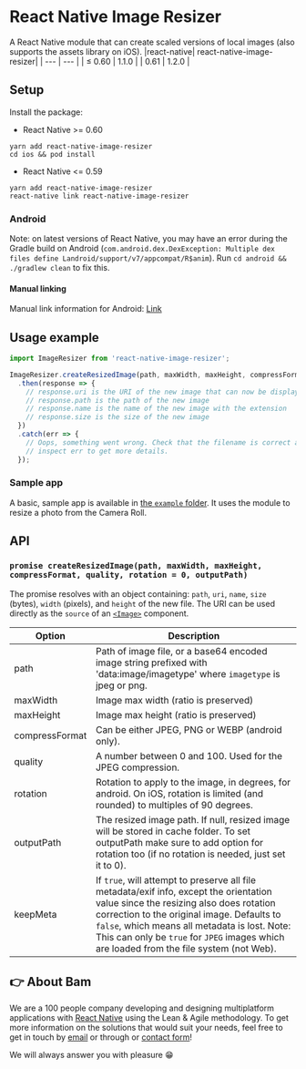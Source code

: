 # React Native Image Resizer

A React Native module that can create scaled versions of local images (also supports the assets library on iOS).
|react-native| react-native-image-resizer|
| --- | --- |
| ≤ 0.60 | 1.1.0 |
| 0.61 | 1.2.0 |

## Setup

Install the package:

- React Native >= 0.60

```
yarn add react-native-image-resizer
cd ios && pod install
```

- React Native <= 0.59

```
yarn add react-native-image-resizer
react-native link react-native-image-resizer
```

### Android

Note: on latest versions of React Native, you may have an error during the Gradle build on Android (`com.android.dex.DexException: Multiple dex files define Landroid/support/v7/appcompat/R$anim`). Run `cd android && ./gradlew clean` to fix this.

#### Manual linking

Manual link information for Android: [Link](docs/android_manual_config.md)

## Usage example

```javascript
import ImageResizer from 'react-native-image-resizer';

ImageResizer.createResizedImage(path, maxWidth, maxHeight, compressFormat, quality, rotation, outputPath)
  .then(response => {
    // response.uri is the URI of the new image that can now be displayed, uploaded...
    // response.path is the path of the new image
    // response.name is the name of the new image with the extension
    // response.size is the size of the new image
  })
  .catch(err => {
    // Oops, something went wrong. Check that the filename is correct and
    // inspect err to get more details.
  });
```

### Sample app

A basic, sample app is available in [the `example` folder](https://github.com/bamlab/react-native-image-resizer/tree/master/example). It uses the module to resize a photo from the Camera Roll.

## API

### `promise createResizedImage(path, maxWidth, maxHeight, compressFormat, quality, rotation = 0, outputPath)`

The promise resolves with an object containing: `path`, `uri`, `name`, `size` (bytes), `width` (pixels), and `height` of the new file. The URI can be used directly as the `source` of an [`<Image>`](https://facebook.github.io/react-native/docs/image.html) component.

| Option         | Description                                                                                                                                                                                                                                                                                                                   |
| -------------- | ----------------------------------------------------------------------------------------------------------------------------------------------------------------------------------------------------------------------------------------------------------------------------------------------------------------------------- |
| path           | Path of image file, or a base64 encoded image string prefixed with 'data:image/imagetype' where `imagetype` is jpeg or png.                                                                                                                                                                                                   |
| maxWidth       | Image max width (ratio is preserved)                                                                                                                                                                                                                                                                                          |
| maxHeight      | Image max height (ratio is preserved)                                                                                                                                                                                                                                                                                         |
| compressFormat | Can be either JPEG, PNG or WEBP (android only).                                                                                                                                                                                                                                                                               |
| quality        | A number between 0 and 100. Used for the JPEG compression.                                                                                                                                                                                                                                                                    |
| rotation       | Rotation to apply to the image, in degrees, for android. On iOS, rotation is limited (and rounded) to multiples of 90 degrees.                                                                                                                                                                                                |
| outputPath     | The resized image path. If null, resized image will be stored in cache folder. To set outputPath make sure to add option for rotation too (if no rotation is needed, just set it to 0).                                                                                                                                       |
| keepMeta       | If `true`, will attempt to preserve all file metadata/exif info, except the orientation value since the resizing also does rotation correction to the original image. Defaults to `false`, which means all metadata is lost. Note: This can only be `true` for `JPEG` images which are loaded from the file system (not Web). |

## 👉 About Bam

We are a 100 people company developing and designing multiplatform applications with [React Native](https://www.bam.tech/agence-react-native-paris) using the Lean & Agile methodology. To get more information on the solutions that would suit your needs, feel free to get in touch by [email](mailto://contact@bam.tech) or through or [contact form](https://www.bam.tech/en/contact)!

We will always answer you with pleasure 😁
